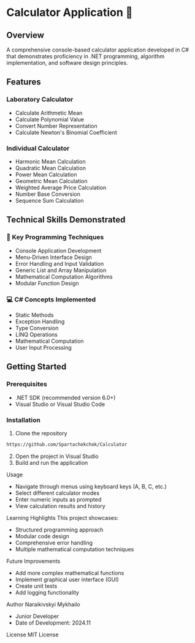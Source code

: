 # Calculator Application 🧮

## Overview
A comprehensive console-based calculator application developed in C# that demonstrates proficiency in .NET programming, algorithm implementation, and software design principles.

## Features

### Laboratory Calculator
- Calculate Arithmetic Mean
- Calculate Polynomial Value
- Convert Number Representation
- Calculate Newton's Binomial Coefficient

### Individual Calculator
- Harmonic Mean Calculation
- Quadratic Mean Calculation
- Power Mean Calculation
- Geometric Mean Calculation
- Weighted Average Price Calculation
- Number Base Conversion
- Sequence Sum Calculation

## Technical Skills Demonstrated

### 🔧 Key Programming Techniques
- Console Application Development
- Menu-Driven Interface Design
- Error Handling and Input Validation
- Generic List and Array Manipulation
- Mathematical Computation Algorithms
- Modular Function Design

### 💻 C# Concepts Implemented
- Static Methods
- Exception Handling
- Type Conversion
- LINQ Operations
- Mathematical Computation
- User Input Processing

## Getting Started

### Prerequisites
- .NET SDK (recommended version 6.0+)
- Visual Studio or Visual Studio Code

### Installation
1. Clone the repository
```bash
https://github.com/Spartachokchok/Calculator
```

2. Open the project in Visual Studio
3. Build and run the application

 Usage
- Navigate through menus using keyboard keys (A, B, C, etc.)
- Select different calculator modes
- Enter numeric inputs as prompted
- View calculation results and history

Learning Highlights
This project showcases:
- Structured programming approach
- Modular code design
- Comprehensive error handling
- Multiple mathematical computation techniques

 Future Improvements
- Add more complex mathematical functions
- Implement graphical user interface (GUI)
- Create unit tests
- Add logging functionality

Author
Naraikivskyi Mykhailo
- Junior Developer
- Date of Development: 2024.11

License
MIT License
